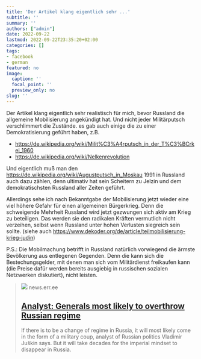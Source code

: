```yaml
---
title: 'Der Artikel klang eigentlich sehr ...'
subtitle: ''
summary: ''
authors: ["admin"]
date: 2022-09-22
lastmod: 2022-09-22T23:35:20+02:00
categories: []
tags:
- facebook
- german
featured: no
image:
  caption: ''
  focal_point: ''
  preview_only: no
slug: ''
---
```

Der Artikel klang eigentlich sehr realistisch für mich, bevor Russland die allgemeine Mobilisierung angekündigt hat. Und nicht jeder Militärputsch verschlimmert die Zustände. es gab auch einige die zu einer Demokratisierung geführt haben, z.B.

- https://de.wikipedia.org/wiki/Milit%C3%A4rputsch_in_der_T%C3%BCrkei_1960
- https://de.wikipedia.org/wiki/Nelkenrevolution

Und eigentlich muß man den https://de.wikipedia.org/wiki/Augustputsch_in_Moskau 1991 in Russland auch dazu zählen, denn ultimativ hat sein Scheitern zu Jelzin und dem demokratischsten Russland aller Zeiten geführt.

Allerdings sehe ich nach Bekanntgabe der Mobilisierung jetzt wieder eine viel höhere Gefahr für einen allgemeinen Bürgerkrieg. Denn die schweigende Mehrheit Russland wird jetzt gezwungen sich aktiv am Krieg zu beteiligen. Das werden sie den radikalen Kräften vermutlich nicht verzeihen, selbst wenn Russland unter  hohen Verlusten siegreich sein sollte. (siehe auch https://www.dekoder.org/de/article/teilmobilisierung-krieg-judin)

P.S.: Die Mobilmachung betrifft in Russland natürlich vorwiegend die ärmste Bevölkerung aus entlegenen Gegenden. Denn die kann sich die Bestechungsgelder, mit denen man sich vom Militärdienst freikaufen kann (die Preise dafür werden bereits ausgiebig in russischen sozialen Netzwerken diskutiert), nicht leisten.
> [![](https://s.err.ee/photo/crop/2020/06/05/785939h5ed8t24.jpg)](https://news.err.ee/1608718480/analyst-generals-most-likely-to-overthrow-russian-regime)
> news.err.ee
> ## [Analyst: Generals most likely to overthrow Russian regime](https://news.err.ee/1608718480/analyst-generals-most-likely-to-overthrow-russian-regime)
>
>If there is to be a change of regime in Russia, it will most likely come in the form of a military coup, analyst of Russian politics Vladimir Juškin says. But it will take decades for the imperial mindset to disappear in Russia.


